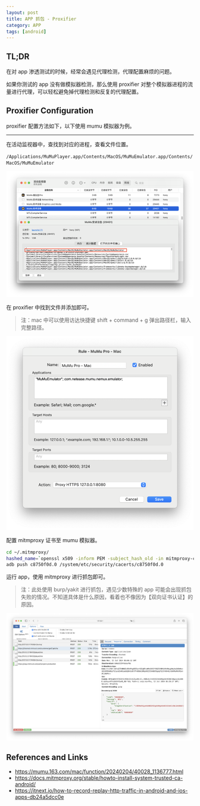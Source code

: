 ```yaml
---
layout: post
title: APP 抓包 - Proxifier
category: APP
tags: [android]
---
```


## TL;DR

在对 app 渗透测试的时候，经常会遇见代理检测，代理配置麻烦的问题。

如果你测试的 app 没有做模拟器检测，那么使用 proxifier 对整个模拟器进程的流量进行代理，可以轻松避免掉代理检测和反复的代理配置。

## Proxifier Configuration

proxifier 配置方法如下，以下使用 mumu 模拟器为例。

---

在活动监视器中，查找到对应的进程，查看文件位置。

`/Applications/MuMuPlayer.app/Contents/MacOS/MuMuEmulator.app/Contents/MacOS/MuMuEmulator`

![alt text](https://raw.githubusercontent.com/h0ny/repo/main/images/4d1bf7ca20297209.png)

在 proxifier 中找到文件并添加即可。

> 注：mac 中可以使用访达快捷键 shift + command + g 弹出路径栏，输入完整路径。

![alt text](https://raw.githubusercontent.com/h0ny/repo/main/images/553958b4ab4c8bae.png)

配置 mitmproxy 证书至 mumu 模拟器。

```bash
cd ~/.mitmproxy/
hashed_name=`openssl x509 -inform PEM -subject_hash_old -in mitmproxy-ca-cert.cer | head -1` && cp mitmproxy-ca-cert.cer $hashed_name.0
adb push c8750f0d.0 /system/etc/security/cacerts/c8750f0d.0
```

运行 app，使用 mitmproxy 进行抓包即可。

> 注：此处使用 burp/yakit 进行抓包，遇见少数特殊的 app 可能会出现抓包失败的情况。不知道具体是什么原因，看着也不像因为【双向证书认证】的原因。

![alt text](https://raw.githubusercontent.com/h0ny/repo/main/images/bee6ec1d0d100403.png)

## References and Links

- https://mumu.163.com/mac/function/20240204/40028_1136777.html
- https://docs.mitmproxy.org/stable/howto-install-system-trusted-ca-android/
- https://itnext.io/how-to-record-replay-http-traffic-in-android-and-ios-apps-db24a5dcc0e
